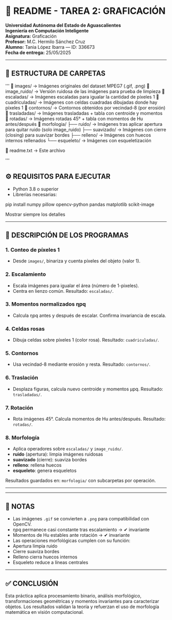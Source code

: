 # 📘 README - TAREA 2: GRAFICACIÓN

**Universidad Autónoma del Estado de Aguascalientes**  
**Ingeniería en Computación Inteligente**  
**Asignatura:** Graficación  
**Profesor:** M.C. Hermilo Sánchez Cruz  
**Alumno:** Tania López Ibarra — ID: 336673  
**Fecha de entrega:** 25/05/2025  

---

## 📁 ESTRUCTURA DE CARPETAS

'''
📁 images/ → Imágenes originales del dataset MPEG7 (.gif, .png)
📁 image_ruido/ → Versión ruidosa de las imágenes para prueba de limpieza
📁 escaladas/ → Imágenes escaladas para igualar la cantidad de píxeles 1
📁 cuadriculadas/ → Imágenes con celdas cuadradas dibujadas donde hay píxeles 1
📁 contornos/ → Contornos obtenidos por vecindad-8 (por erosión)
📁 trasladadas/ → Imágenes trasladadas + tabla con centroide y momentos
📁 rotadas/ → Imágenes rotadas 45° + tabla con momentos de Hu antes/después
📁 morfologia/
├── ruido/ → Imágenes tras aplicar apertura para quitar ruido (solo image_ruido)
├── suavizado/ → Imágenes con cierre (closing) para suavizar bordes
├── relleno/ → Imágenes con huecos internos rellenados
└── esqueleto/ → Imágenes con esqueletización

📄 readme.txt → Este archivo

'''

## ⚙️ REQUISITOS PARA EJECUTAR

- Python 3.8 o superior
- Librerías necesarias:

pip install numpy pillow opencv-python pandas matplotlib scikit-image

Mostrar siempre los detalles

---

## 📝 DESCRIPCIÓN DE LOS PROGRAMAS

### 1. Conteo de píxeles 1
- Desde `images/`, binariza y cuenta píxeles del objeto (valor 1).

### 2. Escalamiento
- Escala imágenes para igualar el área (número de 1-pixeles).
- Centra en lienzo común. Resultado: `escaladas/`.

### 3. Momentos normalizados ηpq
- Calcula ηpq antes y después de escalar. Confirma invariancia de escala.

### 4. Celdas rosas
- Dibuja celdas sobre píxeles 1 (color rosa). Resultado: `cuadriculadas/`.

### 5. Contornos
- Usa vecindad-8 mediante erosión y resta. Resultado: `contornos/`.

### 6. Traslación
- Desplaza figuras, calcula nuevo centroide y momentos μpq. Resultado: `trasladadas/`.

### 7. Rotación
- Rota imágenes 45°. Calcula momentos de Hu antes/después. Resultado: `rotadas/`.

### 8. Morfología
- Aplica operadores sobre `escaladas/` y `image_ruido/`.
- **ruido** (apertura): limpia imágenes ruidosas
- **suavizado** (cierre): suaviza bordes
- **relleno**: rellena huecos
- **esqueleto**: genera esqueletos

Resultados guardados en: `morfologia/` con subcarpetas por operación.

---

---

## 📌 NOTAS

- Las imágenes `.gif` se convierten a `.png` para compatibilidad con OpenCV.
- ηpq permanece casi constante tras escalamiento → ✔ invariante
- Momentos de Hu estables ante rotación → ✔ invariante
- Las operaciones morfológicas cumplen con su función:
- Apertura limpia ruido
- Cierre suaviza bordes
- Relleno cierra huecos internos
- Esqueleto reduce a líneas centrales

---

## ✅ CONCLUSIÓN

Esta práctica aplica procesamiento binario, análisis morfológico, transformaciones geométricas y momentos invariantes para caracterizar objetos. Los resultados validan la teoría y refuerzan el uso de morfología matemática en visión computacional.
